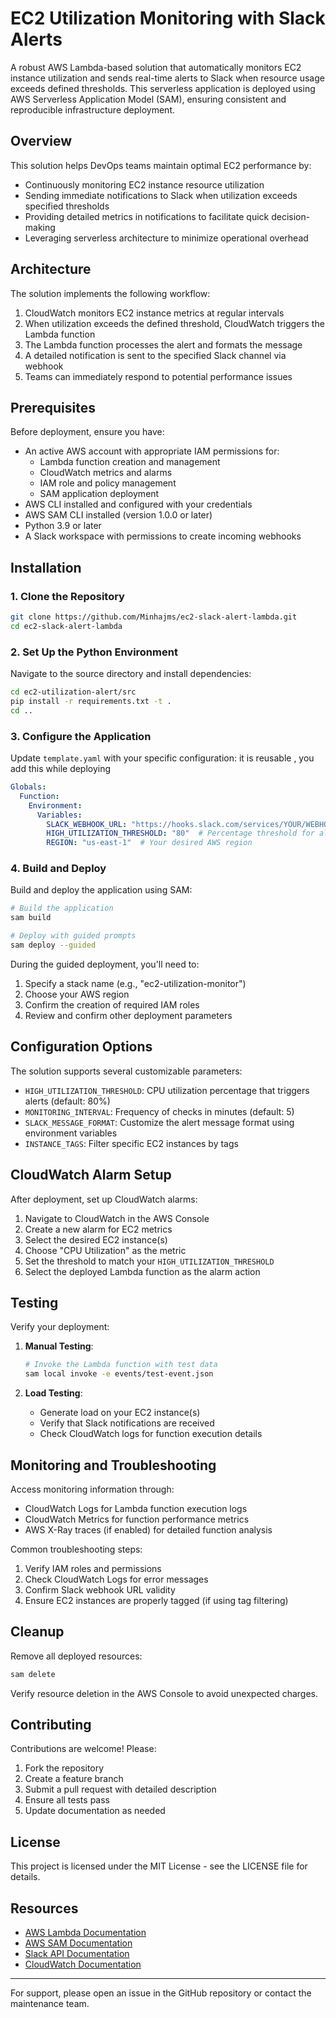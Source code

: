 # EC2 Utilization Monitoring with Slack Alerts

A robust AWS Lambda-based solution that automatically monitors EC2 instance utilization and sends real-time alerts to Slack when resource usage exceeds defined thresholds. This serverless application is deployed using AWS Serverless Application Model (SAM), ensuring consistent and reproducible infrastructure deployment.

## Overview

This solution helps DevOps teams maintain optimal EC2 performance by:
- Continuously monitoring EC2 instance resource utilization
- Sending immediate notifications to Slack when utilization exceeds specified thresholds
- Providing detailed metrics in notifications to facilitate quick decision-making
- Leveraging serverless architecture to minimize operational overhead

## Architecture

The solution implements the following workflow:
1. CloudWatch monitors EC2 instance metrics at regular intervals
2. When utilization exceeds the defined threshold, CloudWatch triggers the Lambda function
3. The Lambda function processes the alert and formats the message
4. A detailed notification is sent to the specified Slack channel via webhook
5. Teams can immediately respond to potential performance issues

## Prerequisites

Before deployment, ensure you have:

- An active AWS account with appropriate IAM permissions for:
  - Lambda function creation and management
  - CloudWatch metrics and alarms
  - IAM role and policy management
  - SAM application deployment
- AWS CLI installed and configured with your credentials
- AWS SAM CLI installed (version 1.0.0 or later)
- Python 3.9 or later
- A Slack workspace with permissions to create incoming webhooks

## Installation

### 1. Clone the Repository

```bash
git clone https://github.com/Minhajms/ec2-slack-alert-lambda.git
cd ec2-slack-alert-lambda
```

### 2. Set Up the Python Environment

Navigate to the source directory and install dependencies:

```bash
cd ec2-utilization-alert/src
pip install -r requirements.txt -t .
cd ..
```

### 3. Configure the Application

Update `template.yaml` with your specific configuration:
it is reusable , you add this while deploying 

```yaml
Globals:
  Function:
    Environment:
      Variables:
        SLACK_WEBHOOK_URL: "https://hooks.slack.com/services/YOUR/WEBHOOK/URL"
        HIGH_UTILIZATION_THRESHOLD: "80"  # Percentage threshold for alerts
        REGION: "us-east-1"  # Your desired AWS region
```

### 4. Build and Deploy

Build and deploy the application using SAM:

```bash
# Build the application
sam build

# Deploy with guided prompts
sam deploy --guided
```

During the guided deployment, you'll need to:
1. Specify a stack name (e.g., "ec2-utilization-monitor")
2. Choose your AWS region
3. Confirm the creation of required IAM roles
4. Review and confirm other deployment parameters

## Configuration Options

The solution supports several customizable parameters:

- `HIGH_UTILIZATION_THRESHOLD`: CPU utilization percentage that triggers alerts (default: 80%)
- `MONITORING_INTERVAL`: Frequency of checks in minutes (default: 5)
- `SLACK_MESSAGE_FORMAT`: Customize the alert message format using environment variables
- `INSTANCE_TAGS`: Filter specific EC2 instances by tags

## CloudWatch Alarm Setup

After deployment, set up CloudWatch alarms:

1. Navigate to CloudWatch in the AWS Console
2. Create a new alarm for EC2 metrics
3. Select the desired EC2 instance(s)
4. Choose "CPU Utilization" as the metric
5. Set the threshold to match your `HIGH_UTILIZATION_THRESHOLD`
6. Select the deployed Lambda function as the alarm action

## Testing

Verify your deployment:

1. **Manual Testing**:
   ```bash
   # Invoke the Lambda function with test data
   sam local invoke -e events/test-event.json
   ```

2. **Load Testing**:
   - Generate load on your EC2 instance(s)
   - Verify that Slack notifications are received
   - Check CloudWatch logs for function execution details

## Monitoring and Troubleshooting

Access monitoring information through:
- CloudWatch Logs for Lambda function execution logs
- CloudWatch Metrics for function performance metrics
- AWS X-Ray traces (if enabled) for detailed function analysis

Common troubleshooting steps:
1. Verify IAM roles and permissions
2. Check CloudWatch Logs for error messages
3. Confirm Slack webhook URL validity
4. Ensure EC2 instances are properly tagged (if using tag filtering)

## Cleanup

Remove all deployed resources:

```bash
sam delete
```

Verify resource deletion in the AWS Console to avoid unexpected charges.

## Contributing

Contributions are welcome! Please:

1. Fork the repository
2. Create a feature branch
3. Submit a pull request with detailed description
4. Ensure all tests pass
5. Update documentation as needed

## License

This project is licensed under the MIT License - see the LICENSE file for details.

## Resources

- [AWS Lambda Documentation](https://docs.aws.amazon.com/lambda/)
- [AWS SAM Documentation](https://docs.aws.amazon.com/serverless-application-model/)
- [Slack API Documentation](https://api.slack.com/messaging/webhooks)
- [CloudWatch Documentation](https://docs.aws.amazon.com/cloudwatch/)

---

For support, please open an issue in the GitHub repository or contact the maintenance team.
